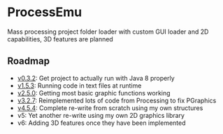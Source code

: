 # ProcessEmu

Mass processing project folder loader with custom GUI loader and 2D capabilities, 3D features are planned

## Roadmap

* [v0.3.2](https://github.com/Synergetic00/ProcessEmu/tree/1d511263921bc5ba6fa5ed762a8d6aaaa6788633): Get project to actually run with Java 8 properly
* [v1.5.3](https://github.com/Synergetic00/ProcessEmu/tree/296afa8b053037a50a16e72ed0c56c5925b69e1a): Running code in text files at runtime
* [v2.5.0](https://github.com/Synergetic00/ProcessEmu/tree/663c76cf22a181734028a64bda5a33e324afdeff): Getting most basic graphic functions working
* [v3.2.7](https://github.com/Synergetic00/ProcessEmu/tree/6a5799ecd533c04c6d255105f4ad49fcfb0294a8): Reimplemented lots of code from Processing to fix PGraphics
* [v4.5.4](https://github.com/Synergetic00/ProcessEmu/tree/f48e817028d2d42e8f107cb6b69f9f6e722a6f16): Complete re-write from scratch using my own structures
* v5: Yet another re-write using my own 2D graphics library
* v6: Adding 3D features once they have been implemented